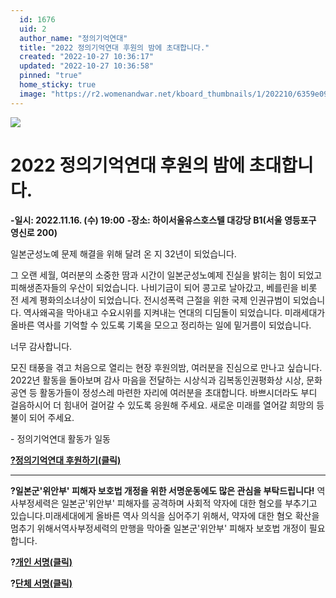 ```yaml
---
  id: 1676
  uid: 2
  author_name: "정의기억연대"
  title: "2022 정의기억연대 후원의 밤에 초대합니다."
  created: "2022-10-27 10:36:17"
  updated: "2022-10-27 10:36:58"
  pinned: "true"
  home_sticky: true
  image: "https://r2.womenandwar.net/kboard_thumbnails/1/202210/6359e091bb8257820905.jpg"
---
```

[![](https://r2.womenandwar.net/2022/10/6943_1666681058.jpg)](https://r2.womenandwar.net/2022/10/6943_1666681058.jpg)

2022 정의기억연대 후원의 밤에 초대합니다.
=========================

**\-일시: 2022.11.16. (수) 19:00**
**\-장소: 하이서울유스호스텔 대강당 B1(서울 영등포구 영신로 200)**

일본군성노예 문제 해결을 위해 달려 온 지 32년이 되었습니다. 

그 오랜 세월, 여러분의 소중한 땀과 시간이 일본군성노예제 진실을 밝히는 힘이 되었고 피해생존자들의 우산이 되었습니다. 나비기금이 되어 콩고로 날아갔고, 베를린을 비롯 전 세계 평화의소녀상이 되었습니다. 전시성폭력 근절을 위한 국제 인권규범이 되었습니다. 역사왜곡을 막아내고 수요시위를 지켜내는 연대의 디딤돌이 되었습니다. 미래세대가 올바른 역사를 기억할 수 있도록 기록을 모으고 정리하는 일에 밑거름이 되었습니다. 

너무 감사합니다. 

모진 태풍을 겪고 처음으로 열리는 현장 후원의밤, 여러분을 진심으로 만나고 싶습니다. 2022년 활동을 돌아보며 감사 마음을 전달하는 시상식과 김복동인권평화상 시상, 문화공연 등 활동가들이 정성스레 마련한 자리에 여러분을 초대합니다. 바쁘시더라도 부디 걸음하시어 더 힘내어 걸어갈 수 있도록 응원해 주세요. 새로운 미래를 열어갈 희망의 등불이 되어 주세요. 

\- 정의기억연대 활동가 일동

[**?정의기억연대 후원하기(클릭)**](https://online.mrm.or.kr/GUDO4Hm)

* * *

**?일본군'위안부' 피해자 보호법 개정을 위한 서명운동에도 많은 관심을 부탁드립니다!**
역사부정세력은 일본군'위안부' 피해자를 공격하며 사회적 약자에 대한 혐오를 부추기고 있습니다.미래세대에게 올바른 역사 의식을 심어주기 위해서, 약자에 대한 혐오 확산을 멈추기 위해서역사부정세력의 만행을 막아줄 일본군'위안부' 피해자 보호법 개정이 필요합니다. 

**?[개인 서명(클릭)](https://campaigns.kr/campaigns/791)**

**?[단체 서명(클릭)](https://docs.google.com/forms/d/e/1FAIpQLScHZrS2bcWoFR1D2Swx8o6PaammmvusnrlJojO42uz14ncDSA/viewform)**
